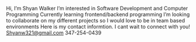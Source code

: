 Hi, I’m Shyan Walker 
I’m interested in Software Development and Computer Programming
Currently learning frontend/backend programming 
I’m looking to collaborate on my different projects so I would love to be in team based environments
Here is my contact informtion. I cant wait to connect with you!
      Shyanw321@gmail.com
      347-254-0439

